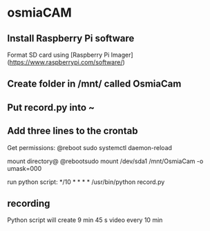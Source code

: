 # osmiaCAM

## Install Raspberry Pi software
Format SD card using [Raspberry Pi Imager] (https://www.raspberrypi.com/software/)

## Create folder in /mnt/ called OsmiaCam
## Put record.py into ~

## Add three lines to the crontab
Get permissions: @reboot sudo systemctl daemon-reload

mount directory@ @rebootsudo mount /dev/sda1 /mnt/OsmiaCam -o umask=000

run python script: */10 * * * * /usr/bin/python record.py

## recording
Python script will create 9 min 45 s video every 10 min
